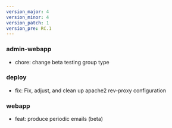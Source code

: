```yaml
---
version_major: 4
version_minor: 4
version_patch: 1
version_pre: RC.1
---
```


### admin-webapp
     
- chore: change beta testing group type

### deploy
     
- fix: Fix, adjust, and clean up apache2 rev-proxy configuration

### webapp
     
- feat: produce periodic emails (beta)
